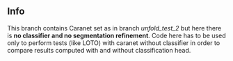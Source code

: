 ## Info
This branch contains Caranet set as in branch *unfold_test_2* but here there is **no classifier and no segmentation refinement**. Code here has to be used only to perform tests (like LOTO) with caranet without classifier in order to compare results computed with and without classification head.

